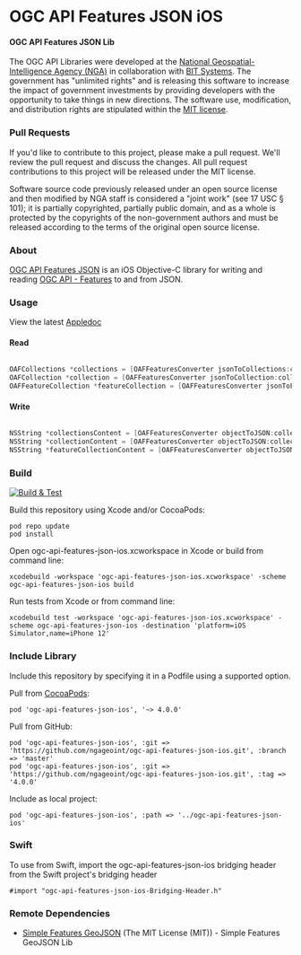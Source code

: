 # OGC API Features JSON iOS

#### OGC API Features JSON Lib ####

The OGC API Libraries were developed at the [National Geospatial-Intelligence Agency (NGA)](http://www.nga.mil/) in collaboration with [BIT Systems](https://www.caci.com/bit-systems/). The government has "unlimited rights" and is releasing this software to increase the impact of government investments by providing developers with the opportunity to take things in new directions. The software use, modification, and distribution rights are stipulated within the [MIT license](http://choosealicense.com/licenses/mit/).

### Pull Requests ###
If you'd like to contribute to this project, please make a pull request. We'll review the pull request and discuss the changes. All pull request contributions to this project will be released under the MIT license.

Software source code previously released under an open source license and then modified by NGA staff is considered a "joint work" (see 17 USC § 101); it is partially copyrighted, partially public domain, and as a whole is protected by the copyrights of the non-government authors and must be released according to the terms of the original open source license.

### About ###

[OGC API Features JSON](http://ngageoint.github.io/ogc-api-features-json-ios/) is an iOS Objective-C library for writing and reading [OGC API - Features](https://github.com/opengeospatial/WFS_FES) to and from JSON.

### Usage ###

View the latest [Appledoc](http://ngageoint.github.io/ogc-api-features-json-ios/docs/api/)

#### Read ####

```objectivec

OAFCollections *collections = [OAFFeaturesConverter jsonToCollections:collectionsContent];
OAFCollection *collection = [OAFFeaturesConverter jsonToCollection:collectionContent];
OAFFeatureCollection *featureCollection = [OAFFeaturesConverter jsonToFeatureCollection:featureCollectionContent];

```

#### Write ####

```objectivec

NSString *collectionsContent = [OAFFeaturesConverter objectToJSON:collections];
NSString *collectionContent = [OAFFeaturesConverter objectToJSON:collection];
NSString *featureCollectionContent = [OAFFeaturesConverter objectToJSON:featureCollection];

```

### Build ###

[![Build & Test](https://github.com/ngageoint/ogc-api-features-json-ios/workflows/Build%20&%20Test/badge.svg)](https://github.com/ngageoint/ogc-api-features-json-ios/actions/workflows/build-test.yml)

Build this repository using Xcode and/or CocoaPods:

    pod repo update
    pod install

Open ogc-api-features-json-ios.xcworkspace in Xcode or build from command line:

    xcodebuild -workspace 'ogc-api-features-json-ios.xcworkspace' -scheme ogc-api-features-json-ios build

Run tests from Xcode or from command line:

    xcodebuild test -workspace 'ogc-api-features-json-ios.xcworkspace' -scheme ogc-api-features-json-ios -destination 'platform=iOS Simulator,name=iPhone 12'

### Include Library ###

Include this repository by specifying it in a Podfile using a supported option.

Pull from [CocoaPods](https://cocoapods.org/pods/ogc-api-features-json-ios):

    pod 'ogc-api-features-json-ios', '~> 4.0.0'

Pull from GitHub:

    pod 'ogc-api-features-json-ios', :git => 'https://github.com/ngageoint/ogc-api-features-json-ios.git', :branch => 'master'
    pod 'ogc-api-features-json-ios', :git => 'https://github.com/ngageoint/ogc-api-features-json-ios.git', :tag => '4.0.0'

Include as local project:

    pod 'ogc-api-features-json-ios', :path => '../ogc-api-features-json-ios'

### Swift ###

To use from Swift, import the ogc-api-features-json-ios bridging header from the Swift project's bridging header

    #import "ogc-api-features-json-ios-Bridging-Header.h"

### Remote Dependencies ###

* [Simple Features GeoJSON](https://github.com/ngageoint/simple-features-geojson-ios) (The MIT License (MIT)) - Simple Features GeoJSON Lib

